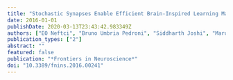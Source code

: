 ```yaml
---
title: "Stochastic Synapses Enable Efficient Brain-Inspired Learning Machines"
date: 2016-01-01
publishDate: 2020-03-13T23:43:42.983349Z
authors: ["EO Neftci", "Bruno Umbria Pedroni", "Siddharth Joshi", "Maruan Al-Shedivat", "Gert Cauwenberghs"]
publication_types: ["2"]
abstract: ""
featured: false
publication: "*Frontiers in Neuroscience*"
doi: "10.3389/fnins.2016.00241"
---
```


